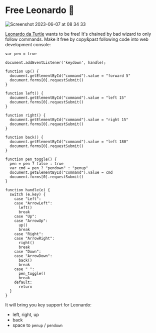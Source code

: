 # Free Leonardo 🐢

![Screenshot 2023-06-07 at 08 34 33](https://github.com/xvnpw/free-leonardo/assets/17719543/0056b7a6-5a8c-48bc-8d38-ad57e030e9fb)

[Leonardo da Turtle](https://leonardodaturtle.fun/) wants to be free! It's chained by bad wizard to only follow commands. Make it free by copy&past following code into web development console:

```
var pen = true

document.addEventListener('keydown', handle);

function up() {
  document.getElementById("command").value = "forward 5"
  document.forms[0].requestSubmit()
}

function left() {
  document.getElementById("command").value = "left 15"
  document.forms[0].requestSubmit()
}

function right() {
  document.getElementById("command").value = "right 15"
  document.forms[0].requestSubmit()
}

function back() {
  document.getElementById("command").value = "left 180"
  document.forms[0].requestSubmit()
}

function pen_toggle() {
  pen = pen ? false : true
  var cmd = pen ? "pendown" : "penup"
  document.getElementById("command").value = cmd
  document.forms[0].requestSubmit()
}

function handle(e) {
  switch (e.key) {
    case "Left":
    case "ArrowLeft":
      left()
      break
    case "Up":
    case "ArrowUp":
      up()
      break
    case "Right":
    case "ArrowRight":
      right()
      break
    case "Down":
    case "ArrowDown":
      back()
      break
    case " ":
      pen_toggle()
      break
    default:
      return
  }
}
```

It will bring you key support for Leonardo:
- left, right, up
- back
- space to `penup` / `pendown`
